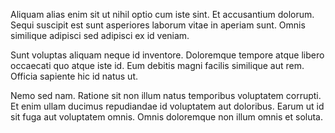 Aliquam alias enim sit ut nihil optio cum iste sint. Et accusantium dolorum. Sequi suscipit est sunt asperiores laborum vitae in aperiam sunt. Omnis similique adipisci sed adipisci ex id veniam.
 Sunt voluptas aliquam neque id inventore. Doloremque tempore atque libero occaecati quo atque iste id. Eum debitis magni facilis similique aut rem. Officia sapiente hic id natus ut.
 Nemo sed nam. Ratione sit non illum natus temporibus voluptatem corrupti. Et enim ullam ducimus repudiandae id voluptatem aut doloribus. Earum ut id sit fuga aut voluptatem omnis. Omnis doloremque non illum omnis et soluta.